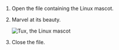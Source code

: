 1. Open the file containing the Linux mascot.
2. Marvel at its beauty.

    ![Tux, the Linux mascot](../../../images/tux.png)

3. Close the file.
